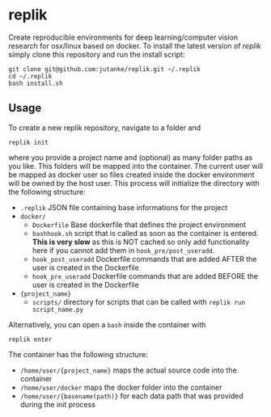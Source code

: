 # replik
Create reproducible environments for deep learning/computer vision research for osx/linux based on docker.
To install the latest version of _replik_ simply clone this repository and run the install script:
```
git clone git@github.com:jutanke/replik.git ~/.replik
cd ~/.replik
bash install.sh
```

## Usage
To create a new replik repository, navigate to a folder and
```
replik init
```
where you provide a project name and (optional) as many folder paths as you like.
This folders will be mapped into the container.
The current user will be mapped as docker user so files created inside the docker environment will be owned by the host user.
This process will initialize the directory with the following structure:
* `.replik` JSON file containing base informations for the project
* `docker/`
  * `Dockerfile` Base dockerfile that defines the project environment
  * `bashhook.sh` script that is called as soon as the container is entered. **This is very slow** as this is NOT cached so only add functionality here if you cannot add them in `hook_pre/post_useradd`.
  * `hook_post_useradd` Dockerfile commands that are added AFTER the user is created in the Dockerfile
  * `hook_pre_useradd` Dockerfile commands that are added BEFORE the user is created in the Dockerfile
* `{project_name}`
  * `scripts/` directory for scripts that can be called with `replik run script_name.py`
  
Alternatively, you can open a `bash` inside the container with
```
replik enter
```

The container has the following structure:
* `/home/user/{project_name}` maps the actual source code into the container
* `/home/user/docker` maps the docker folder into the container
* `/home/user/{basename(path)}` for each data path that was provided during the init process
